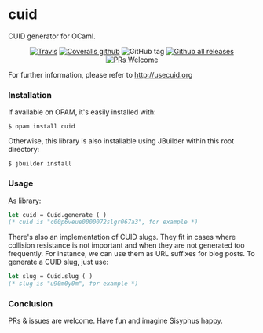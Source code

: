 cuid
====

CUID generator for OCaml.


<center>

[![Travis](https://img.shields.io/travis/marcoonroad/ocaml-cuid.svg?style=flat-square)](https://travis-ci.org/marcoonroad/ocaml-cuid)
<span> </span>
[![Coveralls github](https://img.shields.io/coveralls/github/marcoonroad/ocaml-cuid.svg?style=flat-square)](https://coveralls.io/github/marcoonroad/ocaml-cuid?branch=master)
<span> </span>
![GitHub tag](https://img.shields.io/github/tag/marcoonroad/ocaml-cuid.svg?style=flat-square)
<span> </span>
[![Github all releases](https://img.shields.io/github/downloads/marcoonroad/ocaml-cuid/total.svg?style=flat-square)](https://github.com/marcoonroad/ocaml-cuid/releases/)
<span> </span>
[![PRs Welcome](https://img.shields.io/badge/PRs-welcome-brightgreen.svg?style=flat-square)](http://makeapullrequest.com)

</center>

<p/>

For further information, please refer to http://usecuid.org

### Installation

If available on OPAM, it's easily installed with:

```shell
$ opam install cuid
```

Otherwise, this library is also installable using
JBuilder within this root directory:

```shell
$ jbuilder install
```

### Usage

As library:

```ocaml
let cuid = Cuid.generate ( )
(* cuid is "c00p6veue0000072slgr067a3", for example *)
```

There's also an implementation of CUID slugs. They fit in cases
where collision resistance is not important and when they are not
generated too frequently. For instance, we can use them as URL
suffixes for blog posts. To generate a CUID slug, just use:

```ocaml
let slug = Cuid.slug ( )
(* slug is "u90m0y0m", for example *)
```

### Conclusion

PRs & issues are welcome. Have fun and imagine Sisyphus happy.
